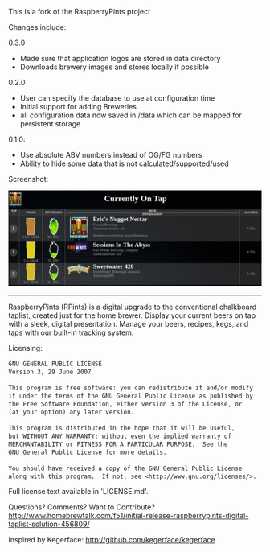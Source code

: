 This is a fork of the RaspberryPints project

Changes include:

0.3.0
* Made sure that application logos are stored in data directory
* Downloads brewery images and stores locally if possible

0.2.0
* User can specify the database to use at configuration time
* Initial support for adding Breweries
* all configuration data now saved in <root>/data which can be mapped for persistent storage

0.1.0:
* Use absolute ABV numbers instead of OG/FG numbers
* Ability to hide some data that is not calculated/supported/used

Screenshot:

![Screenshot](pints-screenshot.png)


-----------------------------------------------------------
RaspberryPints (RPints) is a digital upgrade to the conventional chalkboard taplist, created just for the home brewer. Display your current beers on tap with a sleek, digital presentation. Manage your beers, recipes, kegs, and taps with our built-in tracking system.


Licensing:

	GNU GENERAL PUBLIC LICENSE
	Version 3, 29 June 2007

	This program is free software: you can redistribute it and/or modify
	it under the terms of the GNU General Public License as published by
	the Free Software Foundation, either version 3 of the License, or
	(at your option) any later version.

	This program is distributed in the hope that it will be useful,
	but WITHOUT ANY WARRANTY; without even the implied warranty of
	MERCHANTABILITY or FITNESS FOR A PARTICULAR PURPOSE.  See the
	GNU General Public License for more details.

	You should have received a copy of the GNU General Public License
	along with this program.  If not, see <http://www.gnu.org/licenses/>.

Full license text available in 'LICENSE.md'.


Questions? Comments? Want to Contribute?
http://www.homebrewtalk.com/f51/initial-release-raspberrypints-digital-taplist-solution-456809/

Inspired by Kegerface:
http://github.com/kegerface/kegerface
